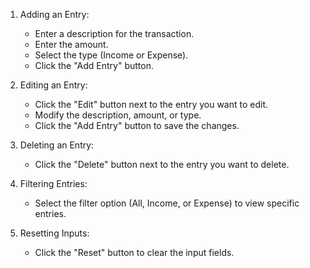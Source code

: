 1.  Adding an Entry:
    -   Enter a description for the transaction.
    -   Enter the amount.
    -   Select the type (Income or Expense).
    -   Click the "Add Entry" button.

2.  Editing an Entry:
    -   Click the "Edit" button next to the entry you want to edit.
    -   Modify the description, amount, or type.
    -   Click the "Add Entry" button to save the changes.

3.  Deleting an Entry:
    -   Click the "Delete" button next to the entry you want to delete.

4.  Filtering Entries:
    -   Select the filter option (All, Income, or Expense) to view specific entries.

5.  Resetting Inputs:
    -   Click the "Reset" button to clear the input fields.
